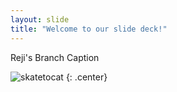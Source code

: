 ```yaml
---
layout: slide
title: "Welcome to our slide deck!"
---
```


Reji's Branch Caption

![skatetocat](https://octodex.github.com/images/skatetocat.png)
{: .center}
